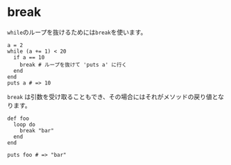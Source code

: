# break

`while`のループを抜けるためには`break`を使います。

```crystal
a = 2
while (a += 1) < 20
  if a == 10
    break # ループを抜けて 'puts a' に行く
  end
end
puts a # => 10
```

`break` は引数を受け取ることもでき、その場合にはそれがメソッドの戻り値となります。

```crystal
def foo
  loop do
    break "bar"
  end
end

puts foo # => "bar"
```
